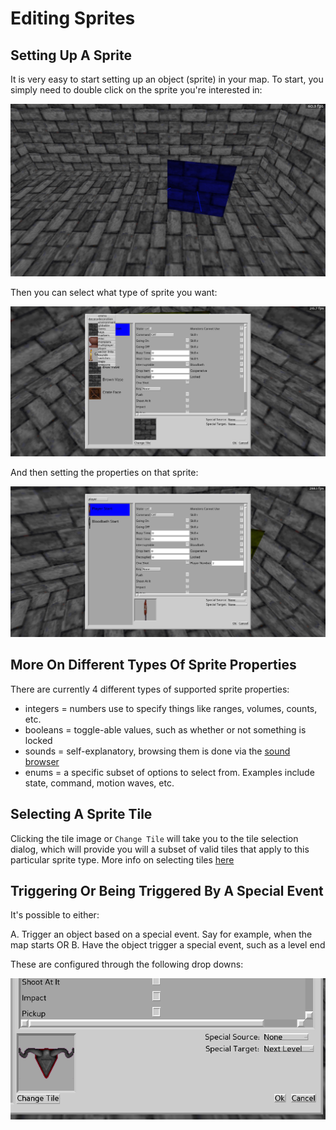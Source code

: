 # Editing Sprites

## Setting Up A Sprite

It is very easy to start setting up an object (sprite) in your map. To start, you simply need to double click on the sprite you're interested in:

![Select Sprite](special_sprites/selecting.png)

Then you can select what type of sprite you want:

![Sprite Types](special_sprites/sprite_types.png)

And then setting the properties on that sprite:

![Sprite Types](special_sprites/sprite_properties.png)

## More On Different Types Of Sprite Properties

There are currently 4 different types of supported sprite properties:

- integers = numbers use to specify things like ranges, volumes, counts, etc.
- booleans = toggle-able values, such as whether or not something is locked
- sounds = self-explanatory, browsing them is done via the [sound browser](SPRITE_SOUNDS.md)
- enums = a specific subset of options to select from. Examples include state, command, motion waves, etc.

## Selecting A Sprite Tile

Clicking the tile image or `Change Tile` will take you to the tile selection dialog, which will provide you will a subset of valid tiles that apply to this particular sprite type. More info on selecting tiles [here](TEXTURES.md)

## Triggering Or Being Triggered By A Special Event

It's possible to either:

A. Trigger an object based on a special event. Say for example, when the map starts OR
B. Have the object trigger a special event, such as a level end

These are configured through the following drop downs:

![Special Triggers](special_sprites/special_triggers.png)

